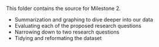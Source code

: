This folder contains the source for Milestone 2.

* Summarization and graphing to dive deeper into our data
* Evaluating each of the proposed research questions
* Narrowing down to two research questions
* Tidying and reformating the dataset 
